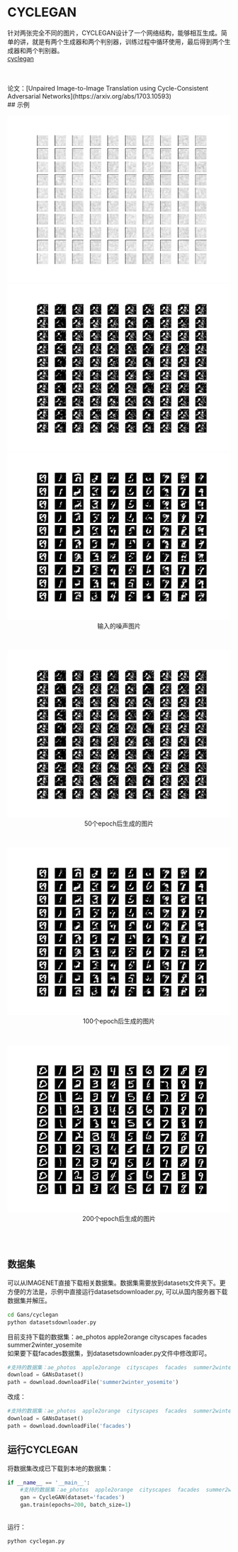 # CYCLEGAN
针对两张完全不同的图片，CYCLEGAN设计了一个网络结构，能够相互生成。简单的讲，就是有两个生成器和两个判别器，训练过程中循环使用，最后得到两个生成器和两个判别器。<br>
[cyclegan](https://)

<br>
<br>
论文：[Unpaired Image-to-Image Translation using Cycle-Consistent Adversarial Networks](https://arxiv.org/abs/1703.10593)
<br>
## 示例
<p align="center">
    <img src="https://github.com/figoliu/GANs/blob/master/resources/acgan/0.png"\>
    <img src="https://github.com/figoliu/GANs/blob/master/resources/acgan/200.png"\>
    <img src="https://github.com/figoliu/GANs/blob/master/resources/acgan/1000.png"\>
    <br>
    输入的噪声图片
</p>
<br>
<p align="center">
    <img src="https://github.com/figoliu/GANs/blob/master/resources/acgan/200.png" width="640"\>
    <br>
    50个epoch后生成的图片
</p>
<br>
<p align="center">
    <img src="https://github.com/figoliu/GANs/blob/master/resources/acgan/1000.png" width="640"\>
    <br>
    100个epoch后生成的图片
</p>
<br>
<p align="center">
    <img src="https://github.com/figoliu/GANs/blob/master/resources/acgan/5000.png" width="640"\>
    <br>
    200个epoch后生成的图片
</p>
<br>
<br>

## 数据集

可以从IMAGENET直接下载相关数据集。数据集需要放到datasets文件夹下。更方便的方法是，示例中直接运行datasetsdownloader.py, 可以从国内服务器下载数据集并解压。

```sh
cd Gans/cyclegan
python datasetsdownloader.py
```
目前支持下载的数据集：ae_photos  apple2orange  cityscapes  facades  summer2winter_yosemite<br>
如果要下载facades数据集，到datasetsdownloader.py文件中修改即可。

```python
#支持的数据集：ae_photos  apple2orange  cityscapes  facades  summer2winter_yosemite
download = GANsDataset()
path = download.downloadFile('summer2winter_yosemite')
```
改成：<br>
```python
#支持的数据集：ae_photos  apple2orange  cityscapes  facades  summer2winter_yosemite
download = GANsDataset()
path = download.downloadFile('facades')
```

## 运行CYCLEGAN
将数据集改成已下载到本地的数据集：
```python
if __name__ == '__main__':
    #支持的数据集：ae_photos  apple2orange  cityscapes  facades  summer2winter_yosemite
    gan = CycleGAN(dataset='facades')
    gan.train(epochs=200, batch_size=1)
```
<br>
运行：

```sh
python cyclegan.py
```